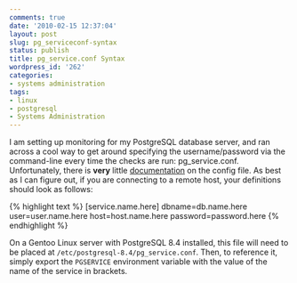 ```yaml
---
comments: true
date: '2010-02-15 12:37:04'
layout: post
slug: pg_serviceconf-syntax
status: publish
title: pg_service.conf Syntax
wordpress_id: '262'
categories:
- systems administration
tags:
- linux
- postgresql
- Systems Administration
---
```


I am setting up monitoring for my PostgreSQL database server, and ran across a cool way to get around specifying the username/password via the command-line every time the checks are run: pg_service.conf. Unfortunately, there is <strong>very</strong> little <a href="http://www.postgresql.org/docs/8.2/static/libpq-pgservice.html">documentation</a> on the config file. As best as I can figure out, if you are connecting to a remote host, your definitions should look as follows:

{% highlight text %}
[service.name.here]
dbname=db.name.here
user=user.name.here
host=host.name.here
password=password.here
{% endhighlight %}

On a Gentoo Linux server with PostgreSQL 8.4 installed, this file will need to be placed at <code>/etc/postgresql-8.4/pg_service.conf</code>. Then, to reference it, simply export the <code>PGSERVICE</code> environment variable with the value of the name of the service in brackets. 
